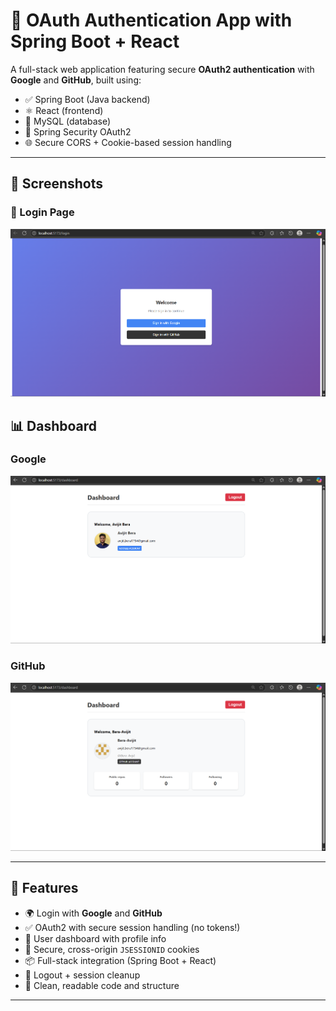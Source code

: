 # 🔐 OAuth Authentication App with Spring Boot + React

A full-stack web application featuring secure **OAuth2 authentication** with **Google** and **GitHub**, built using:

- ✅ Spring Boot (Java backend)
- ⚛️ React (frontend)
- 🐬 MySQL (database)
- 🔐 Spring Security OAuth2
- 🌐 Secure CORS + Cookie-based session handling

---
## 📸 Screenshots

### 🔐 Login Page
![Login Page](Screenshots/login-page.png)

## 📊 Dashboard
### Google
![Dashboard](Screenshots/dashboard-google.png)
### GitHub
![Dashboard](Screenshots/dashboard-github.png)

---

## 🚀 Features

- 🌍 Login with **Google** and **GitHub**
- ✅ OAuth2 with secure session handling (no tokens!)
- 👤 User dashboard with profile info
- 🍪 Secure, cross-origin `JSESSIONID` cookies
- 📦 Full-stack integration (Spring Boot + React)
- 🔐 Logout + session cleanup
- 📄 Clean, readable code and structure

---



